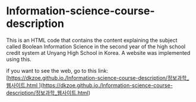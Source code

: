 # Information-science-course-description
This is an HTML code that contains the content explaining the subject called Boolean Information Science in the second year of the high school credit system at Unyang High School in Korea. A website was implemented using this.

if you want to see the web, go to this link: [[https://dkzoe.github.io./Information-science-course-description/정보과학_웹사이트.html
](https://dkzoe.github.io/Information-science-course-description/%E1%84%8C%E1%85%A5%E1%86%BC%E1%84%87%E1%85%A9%E1%84%80%E1%85%AA%E1%84%92%E1%85%A1%E1%86%A8_%E1%84%8B%E1%85%B0%E1%86%B8%E1%84%89%E1%85%A1%E1%84%8B%E1%85%B5%E1%84%90%E1%85%B3.html)
](https://dkzoe.github.io./Information-science-course-description/정보과학_웹사이트.html)
